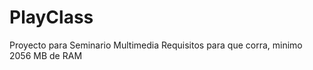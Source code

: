 PlayClass
=========

Proyecto para Seminario Multimedia
Requisitos para que corra, minimo 2056 MB de RAM
